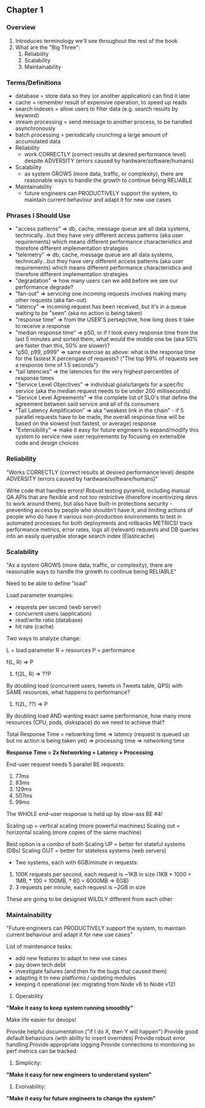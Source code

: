 ## Chapter 1

### Overview

1. Introduces terminology we'll see throughout the rest of the book
1. What are the "Big Three":
   1. Reliability
   1. Scalability
   1. Maintainability

### Terms/Definitions

* database = store data so they (or another application) can find it later
* cache = remember result of expensive operation, to speed up reads
* search indexes = allow users to filter data (e.g. search results by keyword)
* stream processing = send message to another process, to be handled asynchronously
* batch processing = periodically crunching a large amount of accumulated data
* Reliability
  - work CORRECTLY (correct results at desired performance level) despite ADVERSITY (errors caused by hardware/software/humans)
* Scalability
  - as system GROWS (more data, traffic, or complexity), there are reasonable ways to handle the growth to continue being RELIABLE
* Maintainability
  - future engineers can PRODUCTIVELY support the system, to maintain current behaviour and adapt it for new use cases

### Phrases I Should Use

* "access patterns" => db, cache, message queue are all data systems, technically...but they have very different access patterns (aka user requirements) which means different performance characteristics and therefore different implementation strategies
* "telemetry" => db, cache, message queue are all data systems, technically...but they have very different access patterns (aka user requirements) which means different performance characteristics and therefore different implementation strategies
* "degradation" => how many users can we add before we see our performance degrade?
* "fan-out" => servicing one incoming requests involves making many other requests (aka fan-out)
* "latency" => incoming request has been received, but it's in a queue waiting to be "seen" (aka no action is being taken)
* "response time" => from the USER'S persepctive, how long does it take to receive a response
* "median response time" => p50, or if I took every response time from the last 5 minutes and sorted them, what would the middle one be (aka 50% are faster than this, 50% are slower)?
* "p50, p99, p999" => same exercise as above: what is the response time for the fastest X percengate of requests? ("The top 99% of requests see a response time of 1.5 seconds")
* "tail latencies" => the latencies for the very highest percentiles of response times
* "Service Level Objectives" => individual goals/targets for a specific service (aka the median request needs to be under 200 milliseconds)
* "Service Level Agreements" => the complete list of SLO's that define the agreement between said service and all of its consumers
* "Tail Latency Amplification" => aka "weakest link in the chain" - if 5 parallel requests have to be made, the overall response time will be based on the slowest (not fastest, or average) response
* "Extensibility" => make it easy for future engineers to expand/modify this system to service new user requirements by focusing on extensible code and design choices
 
### Reliability

"Works CORRECTLY (correct results at desired performance level) despite ADVERSITY (errors caused by hardware/software/humans)"

Write code that handles errors!
Robust testing pyramid, including manual QA
APIs that are flexible and not too restrictive (therefore incentivizing devs to work around them), but also have built-in protections
security - preventing access by people who shouldn't have it, and limiting actions of people who do have it
various non-production environments to test in
automated processes for both deployments and rollbacks
METRICS! track performance metrics, error rates, logs all (relevant) requests and DB queries into an easily queryable storage search index (Elasticache)


### Scalability

"As a system GROWS (more data, traffic, or complexity), there are reasonable ways to handle the growth to continue being RELIABLE"

Need to be able to define "load"

Load parameter examples:
* requests per second (web server)
* concurrent users (application)
* read/write ratio (database)
* hit rate (cache) 

Two ways to analyze change:

L = load parameter
R = resources
P = performance

f(L, R) => P

1. f(2L, R) => ??P 

By doubling load (concurrent users, tweets in Tweets table, QPS) with SAME resources, what happens to performance?

1. f(2L, ??) => P

By doubling load AND wanting exact same performance, how many more resources (CPU, pods, diskspace) do we need to achieve that?


Total Response Time = netowrking time => latency (request is queued up but no action is being taken yet) => processing time => networking time

**Response Time = 2x Networking + Latency + Processing**

End-user request needs 5 parallel BE requests:
1. 77ms
2. 83ms
3. 129ms
4. 507ms
5. 99ms

The WHOLE end-user response is held up by slow-ass BE #4! 

Scaling up = vertical scaling (more powerful machines)
Scaling out = horizontal scaling (more copies of the same machine)

Best option is a combo of both
Scaling UP = better for stateful systems (DBs)
Scaling OUT = better for stateless systems (web servers)

* Two systems, each with 6GB/minute in requests:

1. 100K requests per second, each request is \~1KB in size (1KB * 1000 = 1MB, * 100 = 100MB, * 60 = 6000MB => 6GB)
1. 3 requests per minute, each request is \~2GB in size 

These are going to be designed WILDLY different from each other

### Maintainability

"Future engineers can PRODUCTIVELY support the system, to maintain current behaviour and adapt it for new use cases"

List of maintenance tasks:
* add new features to adapt to new use cases
* pay down tech debt
* investigate failures (and then fix the bugs that caused them)
* adapting it to new platforms / updating modules 
* keeping it operational (ex: migrating from Node v6 to Node v12)

1. Operability 

**"Make it easy to keep system running smoothly"**

Make life easier for devops!

Provide helpful documentation ("if I do X, then Y will happen")
Provide good default behaviours (with ability to insert overrides)
Provide robust error handling
Provide appropriate logging
Provide connections to monitoring so perf metrics can be tracked

1. Simplicity:

**"Make it easy for new engineers to understand system"**

1. Evolvability:

**"Make it easy for future engineers to change the system"**



